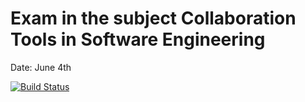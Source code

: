 # Exam in the subject Collaboration Tools in Software Engineering
Date: June 4th

[![Build Status](https://travis-ci.com/Karlipoiss/cse-exam.svg?branch=dev)](https://travis-ci.com/Karlipoiss/cse-exam)
